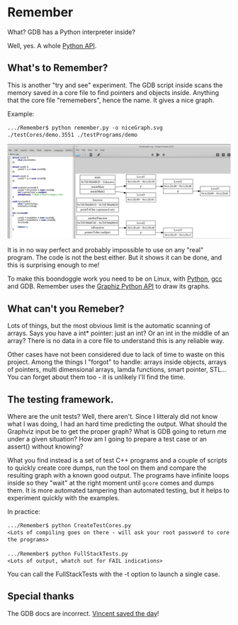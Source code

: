 # Remember
What? GDB has a Python interpreter inside?

Well, yes. A whole [Python API](https://sourceware.org/gdb/onlinedocs/gdb/Python-API.html#Python-API).

## What's to Remember?
This is another "try and see" experiment. The GDB script inside scans the memory saved in a core file to find pointers and objects inside. Anything that the core file "rememebers", hence the name. It gives a nice graph.

Example:
```
.../Remember$ python remember.py -o niceGraph.svg ./testCores/demo.3551 ./testPrograms/demo
```

![A graph from a test](https://github.com/stefanos-86/Remember/blob/master/demo.png)


It is in no way perfect and probably impossible to use on any "real" program. The code is not the best either. But it shows it can be done, and this is surprising enough to me!

To make this boondoggle work you need to be on Linux, with [Python](https://www.python.org/), [gcc](https://gcc.gnu.org/) and GDB. Remember uses the [Graphiz Python API](https://graphviz.readthedocs.io/en/stable/examples.html#structs-revisited-py) to draw its graphs.

## What can't you Remeber?
Lots of things, but the most obvious limit is the automatic scanning of arrays. Says you have a int* pointer: just an int? Or an int in the middle of an array? There is no data in a core file to understand this is any reliable way.

Other cases have not been considered due to lack of time to waste on this project. Among the things I "forgot" to handle: arrays inside objects, arrays of pointers, multi dimensional arrays, lamda functions, smart pointer, STL... You can forget about them too - it is unlikely I'll find the time.

## The testing framework.
Where are the unit tests? Well, there aren't. Since I litteraly did not know what I was doing, I had an hard time predicting the output. What should the Graphviz input be to get the proper graph? What is GDB going to return me under a given situation? How am I going to prepare a test case or an assert() without knowing?

What you find instead is a set of test C++ programs and a couple of scripts to quickly create core dumps, run the tool on them and compare the resulting graph with a known good output. The programs have infinite loops inside so they "wait" at the right moment until `gcore` comes and dumps them. It is more automated tampering than automated testing, but it helps to experiment quickly with the examples.

In practice:
```
.../Remember$ python CreateTestCores.py
<Lots of compiling goes on there - will ask your root password to core the programs>

.../Remember$ python FullStackTests.py
<Lots of output, whatch out for FAIL indications>
```
You can call the FullStackTests with the -t option to launch a single case.

## Special thanks
The GDB docs are incorrect. [Vincent saved the day](https://vjordan.info/log/fpga/tag/gdb.html)!
